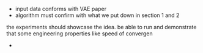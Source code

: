 * input data conforms with VAE paper
* algorithm must confirm with what we put down in section 1 and 2



the experiments should showcase the idea. be able to run and demonstrate that some engineering properties like speed of convergen

*